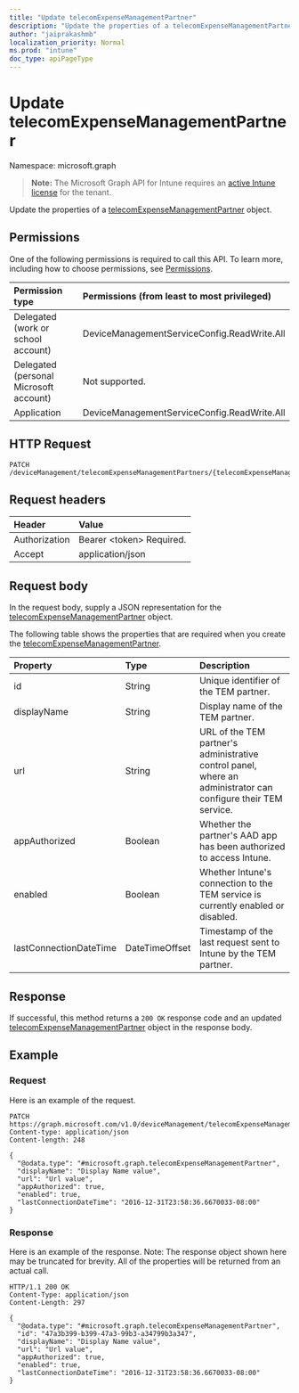 ```yaml
---
title: "Update telecomExpenseManagementPartner"
description: "Update the properties of a telecomExpenseManagementPartner object."
author: "jaiprakashmb"
localization_priority: Normal
ms.prod: "intune"
doc_type: apiPageType
---
```


# Update telecomExpenseManagementPartner

Namespace: microsoft.graph

> **Note:** The Microsoft Graph API for Intune requires an [active Intune license](https://go.microsoft.com/fwlink/?linkid=839381) for the tenant.

Update the properties of a [telecomExpenseManagementPartner](../resources/intune-tem-telecomexpensemanagementpartner.md) object.

## Permissions
One of the following permissions is required to call this API. To learn more, including how to choose permissions, see [Permissions](/graph/permissions-reference).

|Permission type|Permissions (from least to most privileged)|
|:---|:---|
|Delegated (work or school account)|DeviceManagementServiceConfig.ReadWrite.All|
|Delegated (personal Microsoft account)|Not supported.|
|Application|DeviceManagementServiceConfig.ReadWrite.All|

## HTTP Request
<!-- {
  "blockType": "ignored"
}
-->
``` http
PATCH /deviceManagement/telecomExpenseManagementPartners/{telecomExpenseManagementPartnerId}
```

## Request headers
|Header|Value|
|:---|:---|
|Authorization|Bearer &lt;token&gt; Required.|
|Accept|application/json|

## Request body
In the request body, supply a JSON representation for the [telecomExpenseManagementPartner](../resources/intune-tem-telecomexpensemanagementpartner.md) object.

The following table shows the properties that are required when you create the [telecomExpenseManagementPartner](../resources/intune-tem-telecomexpensemanagementpartner.md).

|Property|Type|Description|
|:---|:---|:---|
|id|String|Unique identifier of the TEM partner.|
|displayName|String|Display name of the TEM partner.|
|url|String|URL of the TEM partner's administrative control panel, where an administrator can configure their TEM service.|
|appAuthorized|Boolean|Whether the partner's AAD app has been authorized to access Intune.|
|enabled|Boolean|Whether Intune's connection to the TEM service is currently enabled or disabled.|
|lastConnectionDateTime|DateTimeOffset|Timestamp of the last request sent to Intune by the TEM partner.|



## Response
If successful, this method returns a `200 OK` response code and an updated [telecomExpenseManagementPartner](../resources/intune-tem-telecomexpensemanagementpartner.md) object in the response body.

## Example

### Request
Here is an example of the request.

<!-- { "blockType": "request" , "name" : "update_telecomexpensemanagementpartner" }-->
``` http
PATCH https://graph.microsoft.com/v1.0/deviceManagement/telecomExpenseManagementPartners/{telecomExpenseManagementPartnerId}
Content-type: application/json
Content-length: 248

{
  "@odata.type": "#microsoft.graph.telecomExpenseManagementPartner",
  "displayName": "Display Name value",
  "url": "Url value",
  "appAuthorized": true,
  "enabled": true,
  "lastConnectionDateTime": "2016-12-31T23:58:36.6670033-08:00"
}
```

### Response
Here is an example of the response. Note: The response object shown here may be truncated for brevity. All of the properties will be returned from an actual call.

<!-- { "blockType": "response" , "@odata.type" : "Edm.String" }-->
``` http
HTTP/1.1 200 OK
Content-Type: application/json
Content-Length: 297

{
  "@odata.type": "#microsoft.graph.telecomExpenseManagementPartner",
  "id": "47a3b399-b399-47a3-99b3-a34799b3a347",
  "displayName": "Display Name value",
  "url": "Url value",
  "appAuthorized": true,
  "enabled": true,
  "lastConnectionDateTime": "2016-12-31T23:58:36.6670033-08:00"
}
```
